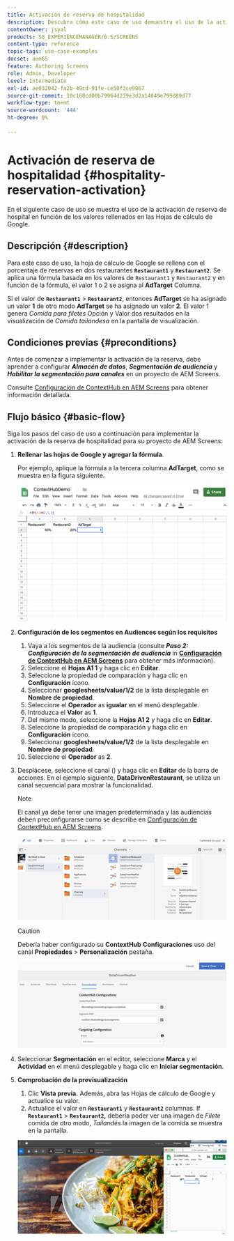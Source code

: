 ```yaml
---
title: Activación de reserva de hospitalidad
description: Descubra cómo este caso de uso demuestra el uso de la activación de reserva de hospitalidad en función de los valores rellenados en Hojas de cálculo de Google.
contentOwner: jsyal
products: SG_EXPERIENCEMANAGER/6.5/SCREENS
content-type: reference
topic-tags: use-case-examples
docset: aem65
feature: Authoring Screens
role: Admin, Developer
level: Intermediate
exl-id: ae032042-fa2b-49cd-91fe-ce50f3ce9867
source-git-commit: 10c168cd00b79964d229e3d2a14049e799d89d77
workflow-type: tm+mt
source-wordcount: '444'
ht-degree: 0%

---
```


# Activación de reserva de hospitalidad {#hospitality-reservation-activation}

En el siguiente caso de uso se muestra el uso de la activación de reserva de hospital en función de los valores rellenados en las Hojas de cálculo de Google.

## Descripción {#description}

Para este caso de uso, la hoja de cálculo de Google se rellena con el porcentaje de reservas en dos restaurantes **`Restaurant1`** y **`Restaurant2`**. Se aplica una fórmula basada en los valores de `Restaurant1` y `Restaurant2` y en función de la fórmula, el valor 1 o 2 se asigna al **AdTarget** Columna.

Si el valor de **`Restaurant1`** > **`Restaurant2`**, entonces **AdTarget** se ha asignado un valor **1** de otro modo **AdTarget** se ha asignado un valor **2**. El valor 1 genera *Comida para filetes* Opción y Valor dos resultados en la visualización de *Comida tailandesa* en la pantalla de visualización.

## Condiciones previas {#preconditions}

Antes de comenzar a implementar la activación de la reserva, debe aprender a configurar ***Almacén de datos***, ***Segmentación de audiencia*** y ***Habilitar la segmentación para canales*** en un proyecto de AEM Screens.

Consulte [Configuración de ContextHub en AEM Screens](configuring-context-hub.md) para obtener información detallada.

## Flujo básico {#basic-flow}

Siga los pasos del caso de uso a continuación para implementar la activación de la reserva de hospitalidad para su proyecto de AEM Screens:

1. **Rellenar las hojas de Google y agregar la fórmula**.

   Por ejemplo, aplique la fórmula a la tercera columna **AdTarget**, como se muestra en la figura siguiente.

   ![screen_shot_2019-04-29at94132am](assets/screen_shot_2019-04-29at94132am.png)

1. **Configuración de los segmentos en Audiences según los requisitos**

   1. Vaya a los segmentos de la audiencia (consulte ***Paso 2: Configuración de la segmentación de audiencia*** in **[Configuración de ContextHub en AEM Screens](configuring-context-hub.md)** para obtener más información).
   1. Seleccione el **Hojas A1 1** y haga clic en **Editar**.
   1. Seleccione la propiedad de comparación y haga clic en **Configuración** icono.
   1. Seleccionar **googlesheets/value/1/2** de la lista desplegable en **Nombre de propiedad**.
   1. Seleccione el **Operador** as **igualar** en el menú desplegable.
   1. Introduzca el **Valor** as **1**.
   1. Del mismo modo, seleccione la **Hojas A1 2** y haga clic en **Editar**.
   1. Seleccione la propiedad de comparación y haga clic en **Configuración** icono.
   1. Seleccionar **googlesheets/value/1/2** de la lista desplegable en **Nombre de propiedad**.
   1. Seleccione el **Operador** as **2**.

1. Desplácese, seleccione el canal () y haga clic en **Editar** de la barra de acciones. En el ejemplo siguiente, **DataDrivenRestaurant**, se utiliza un canal secuencial para mostrar la funcionalidad.

   >[!NOTE]
   >
   >El canal ya debe tener una imagen predeterminada y las audiencias deben preconfigurarse como se describe en [Configuración de ContextHub en AEM Screens](configuring-context-hub.md).

   ![screen_shot_2019-05-08at14652pm](assets/screen_shot_2019-05-08at14652pm.png)

   >[!CAUTION]
   >
   >Debería haber configurado su **ContextHub** **Configuraciones** uso del canal **Propiedades** > **Personalización** pestaña.

   ![screen_shot_2019-05-08a114106m](assets/screen_shot_2019-05-08at114106am.png)

1. Seleccionar **Segmentación** en el editor, seleccione **Marca** y el **Actividad** en el menú desplegable y haga clic en **Iniciar segmentación**.
1. **Comprobación de la previsualización**

   1. Clic **Vista previa.** Además, abra las Hojas de cálculo de Google y actualice su valor.
   1. Actualice el valor en **`Restaurant1`** y **`Restaurant2`** columnas. If **`Restaurant1`** > **`Restaurant2`,** debería poder ver una imagen de *Filete* comida de otro modo, *Tailandés* la imagen de la comida se muestra en la pantalla.

   ![result5](assets/result5.gif)
